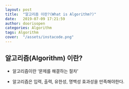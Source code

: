 ```yaml
---
layout: post
title:  "알고리즘 이란?(What is Algorithm?)"
date:   2019-07-09 17:21:59
author: doorisopen
categories: Algorithm
tags: Algorithm
cover:  "/assets/instacode.png"
---
```


## 알고리즘(Algorithm) 이란?
* 알고리즘이란 ‘문제를 해결하는 절차’

* 알고리즘은 입력, 출력, 유한성, 명백성 효과성을 만족해야한다.
